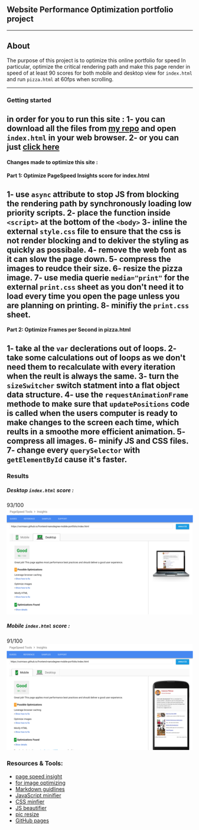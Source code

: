 ## Website Performance Optimization portfolio project
----------------------------
## About
The purpose of this project is to optimize this online portfolio for speed In particular, optimize the critical rendering path and make this page render in speed of at least 90 scores for both mobile and desktop view for `index.html` and run `pizza.html` at 60fps when scrolling.

---------------------------
### Getting started
in order for you to run this site :
1- you can download all the files from [my repo](https://github.com/xxiMiaxx/frontend-nanodegree-mobile-portfolio) and open `index.html` in your web browser.
2- or you can just [click here](https://xximiaxx.github.io/frontend-nanodegree-mobile-portfolio/)
---------------------------
#### Changes made to optimize this site :

#### Part 1: Optimize PageSpeed Insights score for index.html
1- use `async` attribute to stop JS from blocking the rendering path by synchronously loading low priority scripts.
2- place the function inside `<script>` at the bottom of the `<body>`
3- inline the external `style.css` file to ensure that the css is not render blocking and to dekiver the styling as quickly as possibale.
4- remove the web font as it can slow the page down.
5- compress the images to reudce their size.
6- resize the pizza image.
7- use media querie `media="print"` for the external `print.css` sheet as you don't need it to load every time you open the page unless you are planning on printing.
8- minifiy the `print.css` sheet.
---------------------------

#### Part 2: Optimize Frames per Second in pizza.html
1- take al the `var` declerations out of loops.
2- take some calculations out of loops as we don't need them to recalculate with every iteration when the reult is always the same.
3- turn the `sizeSwitcher` switch statment into a flat object data structure.
4- use the `requestAnimationFrame` methode to make sure that `updatePositions` code is called when the users computer is ready to make changes to the screen each time, which reults in a smoothe more efficient animation.
5- compress all images.
6- minify JS and CSS files.
7- change every `querySelector` with `getElementById` cause it's faster.
---------------------------
### Results

##### Desktop `index.html` score :
93/100
   ![](https://github.com/xxiMiaxx/frontend-nanodegree-mobile-portfolio/blob/master/screenshots/Screen%20Shot%202017-10-20%20at%206.34.21%20PM.png)
##### Mobile `index.html` score :
91/100
![](https://github.com/xxiMiaxx/frontend-nanodegree-mobile-portfolio/blob/master/screenshots/Screen%20Shot%202017-10-20%20at%206.36.50%20PM.png)
### Resources & Tools:
* [page speed insight](https://developers.google.com/speed/pagespeed/)
* [for image optimizing](http://optimizilla.com/)
* [Markdown guidlines](https://github.com/adam-p/markdown-here/wiki/Markdown-Cheatsheet)
* [JavaScript minifier](https://javascript-minifier.com/)
* [CSS minfier](https://cssminifier.com/)
* [JS beautifier](http://jsbeautifier.org/)
* [pic resize](http://picresize.com/)
* [GitHub pages](https://pages.github.com/)
